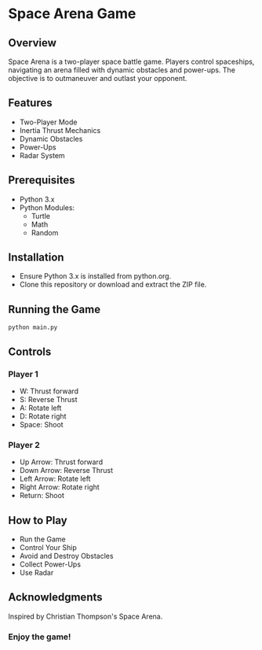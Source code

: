 # Space Arena Game
## Overview
Space Arena is a two-player space battle game. Players control spaceships, navigating an arena filled with dynamic obstacles and power-ups. The objective is to outmaneuver and outlast your opponent.

## Features
* Two-Player Mode
* Inertia Thrust Mechanics
* Dynamic Obstacles
* Power-Ups
* Radar System

## Prerequisites
* Python 3.x 
* Python Modules:
    * Turtle
    * Math
    * Random

## Installation
+ Ensure Python 3.x is installed from python.org.
+ Clone this repository or download and extract the ZIP file.

## Running the Game
```
python main.py
```

## Controls
### Player 1
* W: Thrust forward
* S: Reverse Thrust
* A: Rotate left
* D: Rotate right
* Space: Shoot
### Player 2
* Up Arrow: Thrust forward
* Down Arrow: Reverse Thrust
* Left Arrow: Rotate left
* Right Arrow: Rotate right
* Return: Shoot

## How to Play
* Run the Game
* Control Your Ship
* Avoid and Destroy Obstacles
* Collect Power-Ups
* Use Radar

## Acknowledgments
Inspired by Christian Thompson's Space Arena.

### Enjoy the game!
